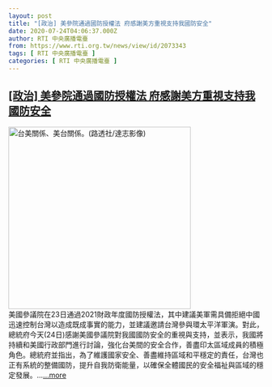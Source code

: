 ```yaml
---
layout: post
title: "[政治] 美參院通過國防授權法 府感謝美方重視支持我國防安全"
date: 2020-07-24T04:06:37.000Z
author: RTI 中央廣播電臺
from: https://www.rti.org.tw/news/view/id/2073343
tags: [ RTI 中央廣播電臺 ]
categories: [ RTI 中央廣播電臺 ]
---
```

<!--1595563597000-->
[[政治] 美參院通過國防授權法 府感謝美方重視支持我國防安全](https://www.rti.org.tw/news/view/id/2073343)
------

<div>
<img src="https://static.rti.org.tw/assets/thumbnails/2019/12/16/f8bd7d86f60ade949ee67a3dbe57d949.jpg" width="360" alt="台美關係、美台關係。(路透社/達志影像)" title="台美關係、美台關係。(路透社/達志影像)"><br>美國參議院在23日通過2021財政年度國防授權法，其中建議美軍需具備拒絕中國迅速控制台灣以造成既成事實的能力，並建議邀請台灣參與環太平洋軍演。對此，總統府今天(24日)感謝美國參議院對我國國防安全的重視與支持，並表示，我國將持續和美國行政部門進行討論，強化台美間的安全合作，善盡印太區域成員的積極角色。總統府並指出，為了維護國家安全、善盡維持區域和平穩定的責任，台灣也正有系統的整備國防，提升自我防衛能量，以確保全體國民的安全福祉與區域的穩定發展。...<a target="_blank" href="https://www.rti.org.tw/news/view/id/2073343">...more</a>
</div>
